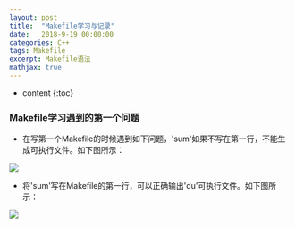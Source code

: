 ```yaml
---
layout: post
title:  "Makefile学习与记录"
date:   2018-9-19 00:00:00
categories: C++
tags: Makefile
excerpt: Makefile语法
mathjax: true
---
```

* content
{:toc}

### Makefile学习遇到的第一个问题

- 在写第一个Makefile的时候遇到如下问题，'sum'如果不写在第一行，不能生成可执行文件。如下图所示：

![](http://owlypioka.bkt.clouddn.com/makefile_1.png)


- 将'sum'写在Makefile的第一行，可以正确输出'du'可执行文件。如下图所示：

![](http://owlypioka.bkt.clouddn.com/makefile_2.png)



